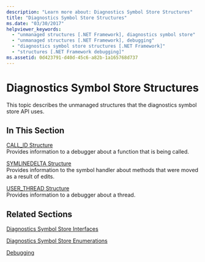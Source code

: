 ```yaml
---
description: "Learn more about: Diagnostics Symbol Store Structures"
title: "Diagnostics Symbol Store Structures"
ms.date: "03/30/2017"
helpviewer_keywords: 
  - "unmanaged structures [.NET Framework], diagnostics symbol store"
  - "unmanaged structures [.NET Framework], debugging"
  - "diagnostics symbol store structures [.NET Framework]"
  - "structures [.NET Framework debugging]"
ms.assetid: 0d423791-d40d-45c6-a82b-1a165768d737
---
```

# Diagnostics Symbol Store Structures

This topic describes the unmanaged structures that the diagnostics symbol store API uses.  
  
## In This Section  

 [CALL_ID Structure](call-id-structure.md)  
 Provides information to a debugger about a function that is being called.  
  
 [SYMLINEDELTA Structure](symlinedelta-structure.md)  
 Provides information to the symbol handler about methods that were moved as a result of edits.  
  
 [USER_THREAD Structure](user-thread-structure.md)  
 Provides information to a debugger about a thread.  
  
## Related Sections  

 [Diagnostics Symbol Store Interfaces](diagnostics-symbol-store-interfaces.md)  
  
 [Diagnostics Symbol Store Enumerations](diagnostics-symbol-store-enumerations.md)  
  
 [Debugging](../debugging/index.md)

